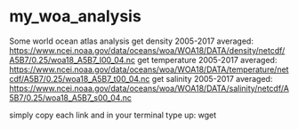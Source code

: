 # my_woa_analysis
Some world ocean atlas analysis
get density 2005-2017 averaged: https://www.ncei.noaa.gov/data/oceans/woa/WOA18/DATA/density/netcdf/A5B7/0.25/woa18_A5B7_I00_04.nc
get temperature 2005-2017 averaged: https://www.ncei.noaa.gov/data/oceans/woa/WOA18/DATA/temperature/netcdf/A5B7/0.25/woa18_A5B7_t00_04.nc
get salinity 2005-2017 averaged: https://www.ncei.noaa.gov/data/oceans/woa/WOA18/DATA/salinity/netcdf/A5B7/0.25/woa18_A5B7_s00_04.nc

simply copy each link and in your terminal type up: wget <link>
